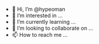 - 👋 Hi, I’m @hypeoman
- 👀 I’m interested in ...
- 🌱 I’m currently learning ...
- 💞️ I’m looking to collaborate on ...
- 📫 How to reach me ...

<!---
hypeoman/hypeoman is a ✨ special ✨ repository because its `README.md` (this file) appears on your GitHub profile.
You can click the Preview link to take a look at your changes.
--->

